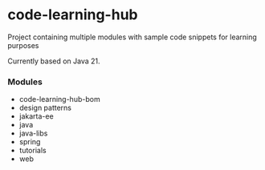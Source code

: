 # code-learning-hub

Project containing multiple modules with sample code snippets for learning purposes

Currently based on Java 21.

### Modules

- code-learning-hub-bom 
- design patterns
- jakarta-ee
- java
- java-libs
- spring
- tutorials
- web